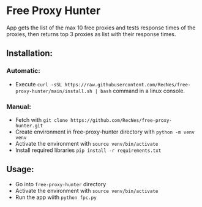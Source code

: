 # Free Proxy Hunter
App gets the list of the max 10 free proxies and tests response times of the proxies, then returns top 3 proxies as list with their response times.

## Installation:

### Automatic:
- Execute `curl -sSL https://raw.githubusercontent.com/RecNes/free-proxy-hunter/main/install.sh | bash` command in a linux console.

### Manual:
- Fetch with `git clone https://github.com/RecNes/free-proxy-hunter.git`
- Create environment in free-proxy-hunter directory with `python -m venv venv`
- Activate the environment with `source venv/bin/activate`
- Install required libraries `pip install -r requirements.txt`

## Usage:
- Go into `free-proxy-hunter` directory
- Activate the environment with `source venv/bin/activate`
- Run the app wiith `python fpc.py`
